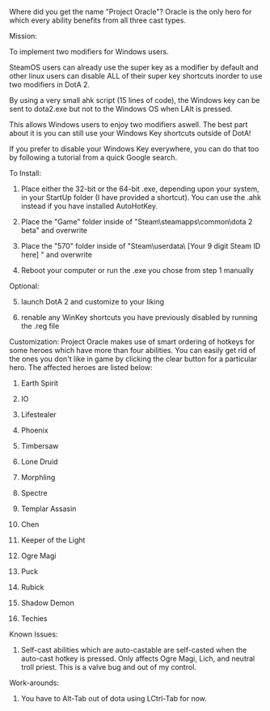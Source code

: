 Where did you get the name "Project Oracle"?
Oracle is the only hero for which every ability benefits from all three cast types.



Mission:

To implement two modifiers for Windows users.

SteamOS users can already use the super key as a modifier by default and other linux users can disable ALL of their super key shortcuts inorder to use two modifiers in DotA 2.

By using a very small ahk script (15 lines of code), the Windows key can be sent to dota2.exe but not to the Windows OS when LAlt is pressed. 

This allows Windows users to enjoy two modifiers aswell. The best part about it is you can still use your Windows Key shortcuts outside of DotA!

If you prefer to disable your Windows Key everywhere, you can do that too by following a tutorial from a quick Google search.



To Install:

1. Place either the 32-bit or the 64-bit .exe, depending upon your system, in your StartUp folder (I have provided a shortcut).
   You can use the .ahk instead if you have installed AutoHotKey.

2. Place the "Game" folder inside of "Steam\steamapps\common\dota 2 beta" and overwrite

3. Place the "570" folder inside of "Steam\userdata\ [Your 9 digit Steam ID here] " and overwrite

4. Reboot your computer or run the .exe you chose from step 1 manually

Optional:

5. launch DotA 2 and customize to your liking

6. renable any WinKey shortcuts you have previously disabled by running the .reg file


Customization:
Project Oracle makes use of smart ordering of hotkeys for some heroes which have more than four abilities.
You can easily get rid of the ones you don't like in game by clicking the clear button for a particular hero.
The affected heroes are listed below:

1. Earth Spirit

2. IO

3. Lifestealer

4. Phoenix

5. Timbersaw

6. Lone Druid

7. Morphling

8. Spectre

9. Templar Assasin

10. Chen

11. Keeper of the Light

12. Ogre Magi

13. Puck

14. Rubick

15. Shadow Demon

16. Techies



Known Issues:

1. Self-cast abilities which are auto-castable are self-casted when the auto-cast hotkey is pressed.
Only affects Ogre Magi, Lich, and neutral troll priest. This is a valve bug and out of my control.



Work-arounds:

1. You have to Alt-Tab out of dota using LCtrl-Tab for now.
